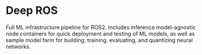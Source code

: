 # Deep ROS

Full ML infrastructure pipeline for ROS2. Includes inference model-agnostic node containers for quick deployment and testing of ML models, as well as sample model farm for building, training, evaluating, and quantizing neural networks.
